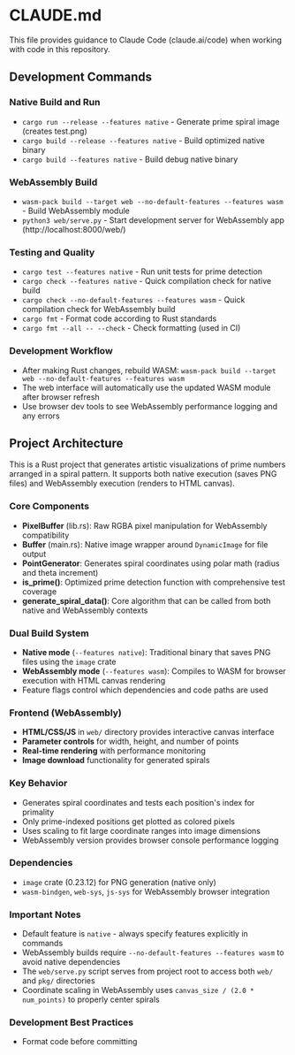 # CLAUDE.md

This file provides guidance to Claude Code (claude.ai/code) when working with code in this repository.

## Development Commands

### Native Build and Run
- `cargo run --release --features native` - Generate prime spiral image (creates test.png)
- `cargo build --release --features native` - Build optimized native binary
- `cargo build --features native` - Build debug native binary

### WebAssembly Build
- `wasm-pack build --target web --no-default-features --features wasm` - Build WebAssembly module
- `python3 web/serve.py` - Start development server for WebAssembly app (http://localhost:8000/web/)

### Testing and Quality
- `cargo test --features native` - Run unit tests for prime detection
- `cargo check --features native` - Quick compilation check for native build
- `cargo check --no-default-features --features wasm` - Quick compilation check for WebAssembly build
- `cargo fmt` - Format code according to Rust standards
- `cargo fmt --all -- --check` - Check formatting (used in CI)

### Development Workflow
- After making Rust changes, rebuild WASM: `wasm-pack build --target web --no-default-features --features wasm`
- The web interface will automatically use the updated WASM module after browser refresh
- Use browser dev tools to see WebAssembly performance logging and any errors

## Project Architecture

This is a Rust project that generates artistic visualizations of prime numbers arranged in a spiral pattern. It supports both native execution (saves PNG files) and WebAssembly execution (renders to HTML canvas).

### Core Components
- **PixelBuffer** (lib.rs): Raw RGBA pixel manipulation for WebAssembly compatibility
- **Buffer** (main.rs): Native image wrapper around `DynamicImage` for file output
- **PointGenerator**: Generates spiral coordinates using polar math (radius and theta increment)  
- **is_prime()**: Optimized prime detection function with comprehensive test coverage
- **generate_spiral_data()**: Core algorithm that can be called from both native and WebAssembly contexts

### Dual Build System
- **Native mode** (`--features native`): Traditional binary that saves PNG files using the `image` crate
- **WebAssembly mode** (`--features wasm`): Compiles to WASM for browser execution with HTML canvas rendering
- Feature flags control which dependencies and code paths are used

### Frontend (WebAssembly)
- **HTML/CSS/JS** in `web/` directory provides interactive canvas interface
- **Parameter controls** for width, height, and number of points
- **Real-time rendering** with performance monitoring
- **Image download** functionality for generated spirals

### Key Behavior
- Generates spiral coordinates and tests each position's index for primality
- Only prime-indexed positions get plotted as colored pixels
- Uses scaling to fit large coordinate ranges into image dimensions
- WebAssembly version provides browser console performance logging

### Dependencies
- `image` crate (0.23.12) for PNG generation (native only)
- `wasm-bindgen`, `web-sys`, `js-sys` for WebAssembly browser integration

### Important Notes
- Default feature is `native` - always specify features explicitly in commands
- WebAssembly builds require `--no-default-features --features wasm` to avoid native dependencies
- The `web/serve.py` script serves from project root to access both `web/` and `pkg/` directories
- Coordinate scaling in WebAssembly uses `canvas_size / (2.0 * num_points)` to properly center spirals

### Development Best Practices
- Format code before committing
